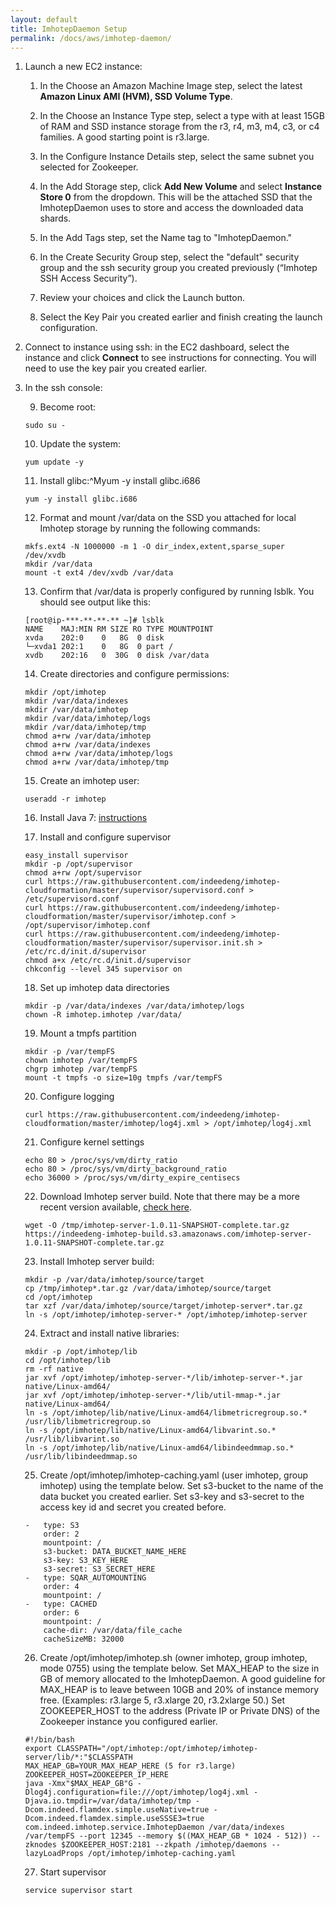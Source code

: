 ```yaml
---
layout: default
title: ImhotepDaemon Setup
permalink: /docs/aws/imhotep-daemon/
---
```




1. Launch a new EC2 instance:

    1. In the Choose an Amazon Machine Image step, select the latest **Amazon Linux AMI (HVM), SSD Volume Type**.

    2. In the Choose an Instance Type step, select a type with at least 15GB of RAM and SSD instance storage from the r3, r4, m3, m4, c3, or c4 families. A good starting point is r3.large.

    3. In the Configure Instance Details step, select the same subnet you selected for Zookeeper.

    4. In the Add Storage step, click **Add New Volume** and select **Instance Store 0** from the dropdown. This will be the attached SSD that the ImhotepDaemon uses to store and access the downloaded data shards.

    5. In the Add Tags step, set the Name tag to "ImhotepDaemon."

    6. In the Create Security Group step, select the "default" security group and the ssh security group you created previously (“Imhotep SSH Access Security”).

    7. Review your choices and click the Launch button.

    8. Select the Key Pair you created earlier and finish creating the launch configuration.

2. Connect to instance using ssh: in the EC2 dashboard, select the instance and click **Connect** to see instructions for connecting. You will need to use the key pair you created earlier.


3. In the ssh console:

    9. Become root:
    ```
    sudo su -
    ```

    10. Update the system:
    ```
    yum update -y
    ```

    11. Install glibc:^Myum -y install glibc.i686
    ```
    yum -y install glibc.i686
    ```

    12. Format and mount /var/data on the SSD you attached for local Imhotep storage by running the following commands:
    ```
    mkfs.ext4 -N 1000000 -m 1 -O dir_index,extent,sparse_super /dev/xvdb
    mkdir /var/data
    mount -t ext4 /dev/xvdb /var/data
    ```

    13. Confirm that /var/data is properly configured by running lsblk. You should see output like this:
    ```
    [root@ip-***-**-**-** ~]# lsblk
    NAME    MAJ:MIN RM SIZE RO TYPE MOUNTPOINT
    xvda    202:0    0   8G  0 disk
    └─xvda1 202:1    0   8G  0 part /
    xvdb    202:16   0  30G  0 disk /var/data
    ```

    14. Create directories and configure permissions:
    ```
    mkdir /opt/imhotep
    mkdir /var/data/indexes
    mkdir /var/data/imhotep
    mkdir /var/data/imhotep/logs
    mkdir /var/data/imhotep/tmp
    chmod a+rw /var/data/imhotep
    chmod a+rw /var/data/indexes
    chmod a+rw /var/data/imhotep/logs
    chmod a+rw /var/data/imhotep/tmp
    ```

    15. Create an imhotep user:
    ```
    useradd -r imhotep
    ```

    16. Install Java 7: [instructions](install-java/)

    17. Install and configure supervisor
    ```
    easy_install supervisor
    mkdir -p /opt/supervisor
    chmod a+rw /opt/supervisor
    curl https://raw.githubusercontent.com/indeedeng/imhotep-cloudformation/master/supervisor/supervisord.conf > /etc/supervisord.conf
    curl https://raw.githubusercontent.com/indeedeng/imhotep-cloudformation/master/supervisor/imhotep.conf > /opt/supervisor/imhotep.conf
    curl https://raw.githubusercontent.com/indeedeng/imhotep-cloudformation/master/supervisor/supervisor.init.sh > /etc/rc.d/init.d/supervisor
    chmod a+x /etc/rc.d/init.d/supervisor
    chkconfig --level 345 supervisor on
    ```

    18. Set up imhotep data directories
    ```
    mkdir -p /var/data/indexes /var/data/imhotep/logs
    chown -R imhotep.imhotep /var/data/
    ```

    19. Mount a tmpfs partition
    ```
    mkdir -p /var/tempFS
    chown imhotep /var/tempFS
    chgrp imhotep /var/tempFS
    mount -t tmpfs -o size=10g tmpfs /var/tempFS
    ```

    20. Configure logging
    ```
    curl https://raw.githubusercontent.com/indeedeng/imhotep-cloudformation/master/imhotep/log4j.xml > /opt/imhotep/log4j.xml
    ```

    21. Configure kernel settings
    ```
    echo 80 > /proc/sys/vm/dirty_ratio
    echo 80 > /proc/sys/vm/dirty_background_ratio
    echo 36000 > /proc/sys/vm/dirty_expire_centisecs
    ```

    22. Download Imhotep server build. Note that there may be a more recent version available, [check here](https://indeedeng-imhotep-build.s3.amazonaws.com/).
    ```
    wget -O /tmp/imhotep-server-1.0.11-SNAPSHOT-complete.tar.gz https://indeedeng-imhotep-build.s3.amazonaws.com/imhotep-server-1.0.11-SNAPSHOT-complete.tar.gz
    ```

    23. Install Imhotep server build:
    ```
    mkdir -p /var/data/imhotep/source/target
    cp /tmp/imhotep*.tar.gz /var/data/imhotep/source/target
    cd /opt/imhotep
    tar xzf /var/data/imhotep/source/target/imhotep-server*.tar.gz 
    ln -s /opt/imhotep/imhotep-server-* /opt/imhotep/imhotep-server
    ```

    24. Extract and install native libraries:
    ```
    mkdir -p /opt/imhotep/lib
    cd /opt/imhotep/lib
    rm -rf native
    jar xvf /opt/imhotep/imhotep-server-*/lib/imhotep-server-*.jar native/Linux-amd64/
    jar xvf /opt/imhotep/imhotep-server-*/lib/util-mmap-*.jar native/Linux-amd64/
    ln -s /opt/imhotep/lib/native/Linux-amd64/libmetricregroup.so.* /usr/lib/libmetricregroup.so
    ln -s /opt/imhotep/lib/native/Linux-amd64/libvarint.so.* /usr/lib/libvarint.so
    ln -s /opt/imhotep/lib/native/Linux-amd64/libindeedmmap.so.* /usr/lib/libindeedmmap.so
    ```

    25. Create /opt/imhotep/imhotep-caching.yaml (user imhotep, group imhotep) using the template below. Set s3-bucket to the name of the data bucket you created earlier. Set s3-key and s3-secret to the access key id and secret you created before.
    ```
    -   type: S3
        order: 2
        mountpoint: /
        s3-bucket: DATA_BUCKET_NAME_HERE
        s3-key: S3_KEY_HERE
        s3-secret: S3_SECRET_HERE
    -   type: SQAR_AUTOMOUNTING
        order: 4
        mountpoint: /
    -   type: CACHED
        order: 6
        mountpoint: /
        cache-dir: /var/data/file_cache
        cacheSizeMB: 32000
    ```

    26. Create /opt/imhotep/imhotep.sh (owner imhotep, group imhotep, mode 0755) using the template below. Set MAX_HEAP to the size in GB of memory allocated to the ImhotepDaemon. A good guideline for MAX_HEAP is to leave between 10GB and 20% of instance memory free. (Examples: r3.large 5, r3.xlarge 20, r3.2xlarge 50.) Set ZOOKEEPER_HOST to the address (Private IP or Private DNS) of the Zookeeper instance you configured earlier.
    ```
    #!/bin/bash
    export CLASSPATH="/opt/imhotep:/opt/imhotep/imhotep-server/lib/*:"$CLASSPATH
    MAX_HEAP_GB=YOUR_MAX_HEAP_HERE (5 for r3.large)
    ZOOKEEPER_HOST=ZOOKEEPER_IP_HERE
    java -Xmx"$MAX_HEAP_GB"G -Dlog4j.configuration=file:///opt/imhotep/log4j.xml -Djava.io.tmpdir=/var/data/imhotep/tmp -Dcom.indeed.flamdex.simple.useNative=true -Dcom.indeed.flamdex.simple.useSSSE3=true com.indeed.imhotep.service.ImhotepDaemon /var/data/indexes /var/tempFS --port 12345 --memory $((MAX_HEAP_GB * 1024 - 512)) --zknodes $ZOOKEEPER_HOST:2181 --zkpath /imhotep/daemons --lazyLoadProps /opt/imhotep/imhotep-caching.yaml
    ```

    27. Start supervisor
    ```
    service supervisor start
    ```
